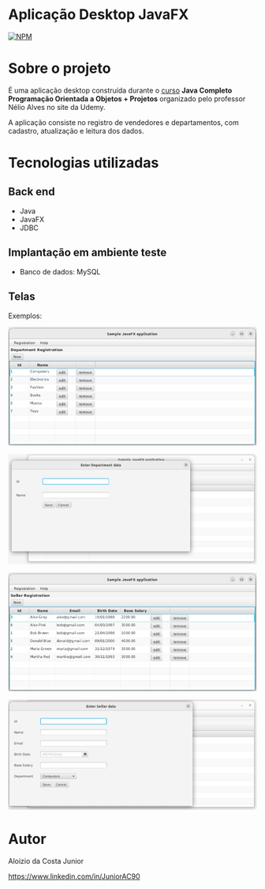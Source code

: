 # Aplicação Desktop JavaFX
[![NPM](https://img.shields.io/npm/l/react)](https://github.com/JuniorAC90/workshop-javafx-jdbc/blob/main/LICENSE) 

# Sobre o projeto

É uma aplicação desktop construída durante o [curso](https://www.udemy.com/course/java-curso-completo) **Java Completo Programação Orientada a Objetos + Projetos** organizado pelo professor Nélio Alves no site da Udemy.

A aplicação consiste no registro de vendedores e departamentos, com cadastro, atualização e leitura dos dados.

# Tecnologias utilizadas
## Back end
- Java
- JavaFX
- JDBC

## Implantação em ambiente teste
- Banco de dados: MySQL

## Telas
Exemplos:

![Lista Departamentos](https://github.com/JuniorAC90/workshop-javafx-jdbc/blob/main/assets/list-departments.png)

![Formulário Departamentos](https://github.com/JuniorAC90/workshop-javafx-jdbc/blob/main/assets/form-departments.png)

![Lista Vendedores](https://github.com/JuniorAC90/workshop-javafx-jdbc/blob/main/assets/list-sellers.png)

![Formulário Vendedores](https://github.com/JuniorAC90/workshop-javafx-jdbc/blob/main/assets/form-sellers.png)


# Autor

Aloizio da Costa Junior

https://www.linkedin.com/in/JuniorAC90
